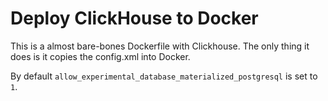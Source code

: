 # Deploy ClickHouse to Docker

This is a almost bare-bones Dockerfile with Clickhouse. The only thing it does is it copies the config.xml into Docker.

By default `allow_experimental_database_materialized_postgresql` is set to `1`.
